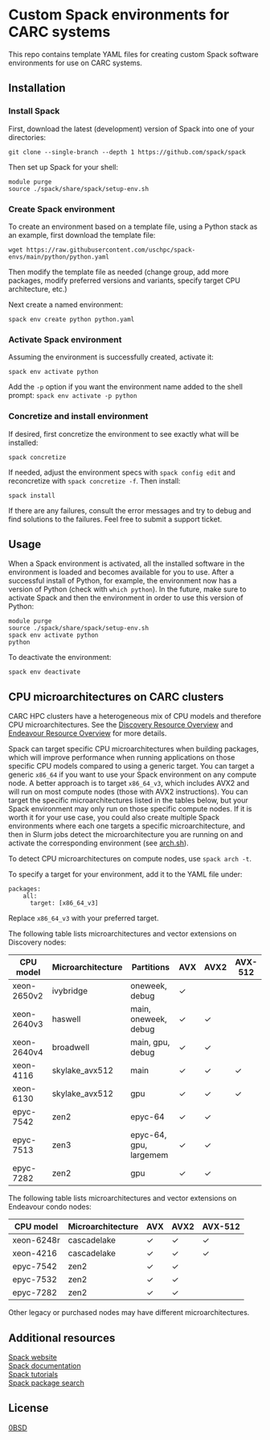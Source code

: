 # Custom Spack environments for CARC systems

This repo contains template YAML files for creating custom Spack software environments for use on CARC systems.

## Installation

### Install Spack

First, download the latest (development) version of Spack into one of your directories:

```
git clone --single-branch --depth 1 https://github.com/spack/spack
```

Then set up Spack for your shell:

```
module purge
source ./spack/share/spack/setup-env.sh
```

### Create Spack environment

To create an environment based on a template file, using a Python stack as an example, first download the template file:

```
wget https://raw.githubusercontent.com/uschpc/spack-envs/main/python/python.yaml
```

Then modify the template file as needed (change group, add more packages, modify preferred versions and variants, specify target CPU architecture, etc.)

Next create a named environment:

```
spack env create python python.yaml
```

### Activate Spack environment

Assuming the environment is successfully created, activate it:

```
spack env activate python
```

Add the `-p` option if you want the environment name added to the shell prompt: `spack env activate -p python`

### Concretize and install environment

If desired, first concretize the environment to see exactly what will be installed:

```
spack concretize
```

If needed, adjust the environment specs with `spack config edit` and reconcretize with `spack concretize -f`. Then install:

```
spack install
```

If there are any failures, consult the error messages and try to debug and find solutions to the failures. Feel free to submit a support ticket.

## Usage

When a Spack environment is activated, all the installed software in the environment is loaded and becomes available for you to use. After a successful install of Python, for example, the environment now has a version of Python (check with `which python`). In the future, make sure to activate Spack and then the environment in order to use this version of Python:

```
module purge
source ./spack/share/spack/setup-env.sh
spack env activate python
python
```

To deactivate the environment:

```
spack env deactivate
```

## CPU microarchitectures on CARC clusters

CARC HPC clusters have a heterogeneous mix of CPU models and therefore CPU microarchitectures. See the [Discovery Resource Overview](https://www.carc.usc.edu/user-information/user-guides/hpc-basics/discovery-resources) and [Endeavour Resource Overview](https://www.carc.usc.edu/user-information/user-guides/hpc-basics/endeavour-resources) for more details.

Spack can target specific CPU microarchitectures when building packages, which will improve performance when running applications on those specific CPU models compared to using a generic target. You can target a generic `x86_64` if you want to use your Spack environment on any compute node. A better approach is to target `x86_64_v3`, which includes AVX2 and will run on most compute nodes (those with AVX2 instructions). You can target the specific microarchitectures listed in the tables below, but your Spack environment may only run on those specific compute nodes. If it is worth it for your use case, you could also create multiple Spack environments where each one targets a specific microarchitecture, and then in Slurm jobs detect the microarchitecture you are running on and activate the corresponding environment (see [arch.sh](arch.sh)).

To detect CPU microarchitectures on compute nodes, use `spack arch -t`.

To specify a target for your environment, add it to the YAML file under:

```
packages:
    all:
      target: [x86_64_v3]
```

Replace `x86_64_v3` with your preferred target.


The following table lists microarchitectures and vector extensions on Discovery nodes:

| CPU model | Microarchitecture | Partitions | AVX | AVX2 | AVX-512 |
|---|---|---|---|---|---|
| xeon-2650v2 | ivybridge | oneweek, debug | &#10003; |  |  |
| xeon-2640v3 | haswell | main, oneweek, debug | &#10003; | &#10003; |  |
| xeon-2640v4 | broadwell | main, gpu, debug | &#10003; | &#10003; |  |
| xeon-4116 | skylake_avx512 | main | &#10003; | &#10003; | &#10003; |
| xeon-6130 | skylake_avx512 | gpu | &#10003; | &#10003; | &#10003; |
| epyc-7542 | zen2 | epyc-64 | &#10003; | &#10003; |  |
| epyc-7513 | zen3 | epyc-64, gpu, largemem | &#10003; | &#10003; |  |
| epyc-7282 | zen2 | gpu | &#10003; | &#10003; |  |

The following table lists microarchitectures and vector extensions on Endeavour condo nodes:

| CPU model | Microarchitecture | AVX | AVX2 | AVX-512 |
|---|---|---|---|---|
| xeon-6248r | cascadelake | &#10003; | &#10003; | &#10003; |
| xeon-4216 | cascadelake | &#10003; | &#10003; | &#10003; |
| epyc-7542 | zen2 | &#10003; | &#10003; |  |
| epyc-7532 | zen2 | &#10003; | &#10003; |  |
| epyc-7282 | zen2 | &#10003; | &#10003; |  |

Other legacy or purchased nodes may have different microarchitectures.

## Additional resources

[Spack website](https://spack.io/)  
[Spack documentation](https://spack.readthedocs.io/en/latest/)  
[Spack tutorials](https://spack-tutorial.readthedocs.io/en/latest/)  
[Spack package search](https://packages.spack.io/)

## License

[0BSD](LICENSE)
